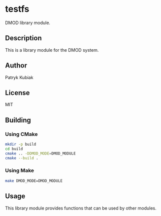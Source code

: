 # testfs

DMOD library module.

## Description

This is a library module for the DMOD system.

## Author

Patryk Kubiak

## License

MIT

## Building

### Using CMake

```bash
mkdir -p build
cd build
cmake .. -DDMOD_MODE=DMOD_MODULE
cmake --build .
```

### Using Make

```bash
make DMOD_MODE=DMOD_MODULE
```

## Usage

This library module provides functions that can be used by other modules.
